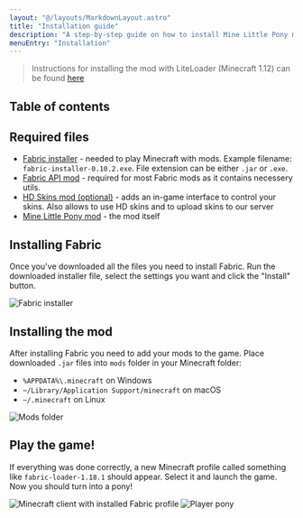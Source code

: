 ```yaml
---
layout: "@/layouts/MarkdownLayout.astro"
title: "Installation guide"
description: "A step-by-step guide on how to install Mine Little Pony mod"
menuEntry: "Installation"
---
```


> Instructions for installing the mod with LiteLoader (Minecraft 1.12) can be found [here](/installation/legacy/)

## Table of contents

## Required files

- [Fabric installer](https://fabricmc.net/use/) - needed to play Minecraft with mods. Example filename: `fabric-installer-0.10.2.exe`. File extension can be either `.jar` or `.exe`.
- [Fabric API mod](https://www.curseforge.com/minecraft/mc-mods/fabric-api) - required for most Fabric mods as it contains necessery utils.
- [HD Skins mod (optional)](https://github.com/MineLittlePony/HDSkins/releases) - adds an in-game interface to control your skins. Also allows to use HD skins and to upload skins to our server
- [Mine Little Pony mod](https://github.com/MineLittlePony/MineLittlePony/releases) - the mod itself

## Installing Fabric

Once you've downloaded all the files you need to install Fabric. Run the downloaded installer file, select the settings you want and click the "Install" button.

![Fabric installer](/installation/fabric-installer.png "Fabric installer")

## Installing the mod

After installing Fabric you need to add your mods to the game. Place downloaded `.jar` files into `mods` folder in your Minecraft folder:

- `%APPDATA%\.minecraft` on Windows
- `~/Library/Application Support/minecraft` on macOS
- `~/.minecraft` on Linux

![Mods folder](/installation/mods-folder.png "Mods folder")

## Play the game!

If everything was done correctly, a new Minecraft profile called something like `fabric-loader-1.18.1` should appear. Select it and launch the game. Now you should turn into a pony!

![Minecraft client with installed Fabric profile](/installation/minecraft-client.png "Minecraft client with installed Fabric profile")
![Player pony](/installation/ingame.png "Player pony")
